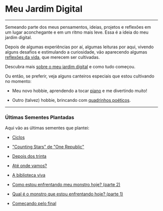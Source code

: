 # Meu Jardim Digital

---

Semeando parte dos meus pensamentos, ideias, projetos e reflexões em um lugar aconchegante e em um ritmo mais leve. Essa é a ideia do meu jardim digital.

Depois de algumas experiências por aí, algumas leituras por aqui, vivendo alguns desafios e estimulando a curiosidade, vão aparecendo algumas [reflexões da vida](./reflexoes-da-vida/content.md), que merecem ser cultivadas.

Descubra mais [sobre o meu jardim digital](./sobre-o-meu-jardim-digital/content.md) e como tudo começou.

Ou então, se preferir, veja alguns canteiros especiais que estou cultivando no momento:

- Meu novo hobbie, aprendendo a tocar [piano](./piano/content.md) e me divertindo muito!

- Outro (talvez) hobbie, brincando com [quadrinhos poéticos](./quadrinhos-poeticos/content.md).

---

### Últimas Sementes Plantadas

Aqui vão as últimas sementes que plantei:

- [Ciclos](./quadrinhos-poeticos/ciclos/content.md)

- ["Counting Stars" de "One Republic"](./piano/counting-stars-de-one-republic/content.md)

- [Depois dos trinta](./piano/depois-dos-trinta/content.md)

- [Até onde vamos?](./reflexoes-da-vida/ate-onde-vamos/content.md)

- [A biblioteca viva](./reflexoes-da-vida/a-biblioteca-viva/content.md)

- [Como estou enfrentando meu monstro hoje? (parte 2)](./reflexoes-da-vida/como-estou-enfrentando-meu-monstro-hoje-parte-2/content.md)

- [Qual é o monstro que estou enfrentando hoje? (parte 1)](./reflexoes-da-vida/qual-e-o-monstro-que-estou-enfrentando-hoje-parte-1/content.md)

- [Começando pelo final](./sobre-o-meu-jardim-digital/comecando-pelo-final/content.md)